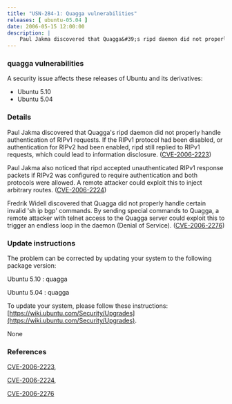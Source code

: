 ```yaml
---
title: "USN-284-1: Quagga vulnerabilities"
releases: [ ubuntu-05.04 ]
date: 2006-05-15 12:00:00
description: |
    Paul Jakma discovered that Quagga&#39;s ripd daemon did not properly handle authentication of RIPv1 requests. If the RIPv1 protocol had been disabled, or authentication for RIPv2 had been enabled, ripd still replied to RIPv1 requests, which could lead to information disclosure. ([CVE-2006-2223](http://people.ubuntu.com/~ubuntu-security/cve/CVE-2006-2223))
--- 
```

 
### quagga vulnerabilities

A security issue affects these releases of Ubuntu and its derivatives:

* Ubuntu 5.10
* Ubuntu 5.04

### Details

Paul Jakma discovered that Quagga&#39;s ripd daemon did not properly handle authentication of RIPv1 requests. If the RIPv1 protocol had been disabled, or authentication for RIPv2 had been enabled, ripd still replied to RIPv1 requests, which could lead to information disclosure. ([CVE-2006-2223](http://people.ubuntu.com/~ubuntu-security/cve/CVE-2006-2223))

Paul Jakma also noticed that ripd accepted unauthenticated RIPv1 response packets if RIPv2 was configured to require authentication and both protocols were allowed. A remote attacker could exploit this to inject arbitrary routes. ([CVE-2006-2224](http://people.ubuntu.com/~ubuntu-security/cve/CVE-2006-2224))

Fredrik Widell discovered that Quagga did not properly handle certain invalid &#39;sh ip bgp&#39; commands. By sending special commands to Quagga, a remote attacker with telnet access to the Quagga server could exploit this to trigger an endless loop in the daemon (Denial of Service). ([CVE-2006-2276](http://people.ubuntu.com/~ubuntu-security/cve/CVE-2006-2276))

### Update instructions

The problem can be corrected by updating your system to the following package version:

Ubuntu 5.10
 : quagga 

Ubuntu 5.04
 : quagga 

To update your system, please follow these instructions: [https://wiki.ubuntu.com/Security/Upgrades](https://wiki.ubuntu.com/Security/Upgrades).

None

### References

 [CVE-2006-2223](http://people.ubuntu.com/~ubuntu-security/cve/CVE-2006-2223), 

 [CVE-2006-2224](http://people.ubuntu.com/~ubuntu-security/cve/CVE-2006-2224), 

 [CVE-2006-2276](http://people.ubuntu.com/~ubuntu-security/cve/CVE-2006-2276)
 
